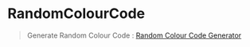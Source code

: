 # RandomColourCode
> Generate Random Colour Code : [Random Colour Code Generator](https://randomcolourcode.netlify.app)

